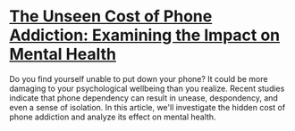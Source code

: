
# [The Unseen Cost of Phone Addiction: Examining the Impact on Mental Health](https://www.mindhaste.com/t/phone-addiction/the-unseen-cost-of-phone-addiction-examining-the-impact-on-mental-health-516)

Do you find yourself unable to put down your phone? It could be more damaging to your psychological wellbeing than you realize. Recent studies indicate that phone dependency can result in unease, despondency, and even a sense of isolation. In this article, we'll investigate the hidden cost of phone addiction and analyze its effect on mental health.
    